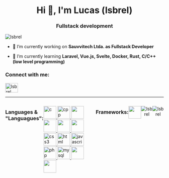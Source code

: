 <h1 align="center">Hi 👋, I'm Lucas (lsbrel)</h1>
<h3 align="center">Fullstack development</h3>

<p align="left">
    <img src="https://komarev.com/ghpvc/?username=lsbrel&label=Profile%20views&color=7a053a&style=flat" alt="lsbrel" />
</p>

- 🔭 I’m currently working on **Sauvvitech Ltda. as Fullstack Developer**

- 🌱 I’m currently learning **Laravel, Vue.js, Svelte, Docker, Rust, C/C++(low level programming)**

<h3 align="left">Connect with me:</h3>
<p align="left">
    <a href="linkedin.com/in/lucas-gabriel-916b56252" target="blank">
    <img align="center" src="https://raw.githubusercontent.com/rahuldkjain/github-profile-readme-generator/master/src/images/icons/Social/linked-in-alt.svg" alt="lsbrel" height="30" width="40" />
    </a>
</p>
<hr/>
<div style="display: flex" align="center">
    <h3 align="left">Languages & "Languagues":</h3>
    <p align="left">
        <!-- C -->
        <a href="https://www.w3schools.com/c/index.php" target="_blank">
            <img src="https://cdn.jsdelivr.net/gh/devicons/devicon@latest/icons/c/c-original.svg" alt="c" width="40" height="40"/>
        </a>
        <!-- C -->
        <!-- C++ -->
        <a href="https://www.geeksforgeeks.org/c-plus-plus/" target="_blank">
            <img src="https://cdn.jsdelivr.net/gh/devicons/devicon@latest/icons/cplusplus/cplusplus-original.svg" alt="cpp" width="40" height="40"/>
        </a>
        <!-- C++ -->
        <!-- RUST -->
        <a href="https://www.rust-lang.org/" target="_blank">
            <img src="https://cdn.jsdelivr.net/gh/devicons/devicon@latest/icons/rust/rust-line.svg" width="40" height="40"/>
        </a>
        <!-- RUST -->
        <!-- JAVA -->
        <a href="https://www.geeksforgeeks.org/java/" target="_blank">
            <img src="https://cdn.jsdelivr.net/gh/devicons/devicon@latest/icons/java/java-original-wordmark.svg" width="40" height="40"/>
        </a>
        <!-- JAVA -->
        <!-- PYTHON -->
        <a href="https://www.python.org/" target="_blank">
            <img src="https://cdn.jsdelivr.net/gh/devicons/devicon@latest/icons/python/python-original-wordmark.svg" width="40" height="40"/>
        </a>
        <!-- PYTHON -->
        <!-- DART -->
        <a href="https://dart.dev/" target="_blank">
            <img src="https://cdn.jsdelivr.net/gh/devicons/devicon@latest/icons/dart/dart-original-wordmark.svg" width="40" height="40"/>
        </a>
        <!-- DART -->
        <!-- CSS -->
        <a href="https://www.w3schools.com/css/" target="_blank">
            <img src="https://cdn.jsdelivr.net/gh/devicons/devicon@latest/icons/css3/css3-original.svg" alt="css3" width="40" height="40"/>
        </a>
        <!-- CSS -->
        <!-- HTML -->
        <a href="https://www.w3schools.com/html/" target="_blank">
            <img src="https://cdn.jsdelivr.net/gh/devicons/devicon@latest/icons/html5/html5-original.svg" alt="html" width="40" height="40"/>
        </a>
        <!-- HTML -->
        <!-- JAVASCRIPT -->
        <a href="https://www.w3schools.com/html/" target="_blank">
            <img src="https://cdn.jsdelivr.net/gh/devicons/devicon@latest/icons/javascript/javascript-original.svg" alt="javascript" width="40" height="40"/>
        </a>
        <!-- JAVASCRIPT -->
        <!-- PHP -->
        <a href="https://www.php.net/" target="_blank">
            <img src="https://cdn.jsdelivr.net/gh/devicons/devicon@latest/icons/php/php-original.svg" alt="php" width="40" height="40"/>
        </a>
        <!-- PHP -->
        <!-- MYSQL -->
        <a href="https://www.mysql.com/" target="_blank">
            <img src="https://cdn.jsdelivr.net/gh/devicons/devicon@latest/icons/mysql/mysql-original-wordmark.svg" alt="mysql" width="40" height="40"/>
        </a>
        <!-- MYSQL -->
        <!-- POSTGRESQL -->
        <a href="https://www.postgresql.org/" target="_blank">
            <img src="https://cdn.jsdelivr.net/gh/devicons/devicon@latest/icons/postgresql/postgresql-original-wordmark.svg" width="40" height="40" />
        </a>
        <!-- POSTGRESQL -->
        <!-- MONGODB -->
        <a href="https://www.mongodb.com/pt-br" target="_blank">
         <img src="https://cdn.jsdelivr.net/gh/devicons/devicon@latest/icons/mongodb/mongodb-original-wordmark.svg" width="40" height="40"/>
        </a>
        <!-- MONGODB -->
    </p>
    <br>
    <h3 align="left">Frameworks:</h3>
    <p align="left">
        <!-- BOOSTRAP -->
        <a href="https://getbootstrap.com" target="_blank">
            <img src="https://cdn.jsdelivr.net/gh/devicons/devicon@latest/icons/bootstrap/bootstrap-original-wordmark.svg" width="40" height="40" />
        </a>
        <!-- BOOSTRAP -->
    </p>
    <br><br>
    <p>
        <img align="center" src="https://github-readme-stats.vercel.app/api/top-langs?username=lsbrel&show_icons=true&theme=dark&locale=en&layout=compact" alt="lsbrel" />
    </p>
    <p>
        <img align="center" src="https://github-readme-streak-stats.herokuapp.com/?user=lsbrel&theme=dark" alt="lsbrel" />
    </p>

</div>
